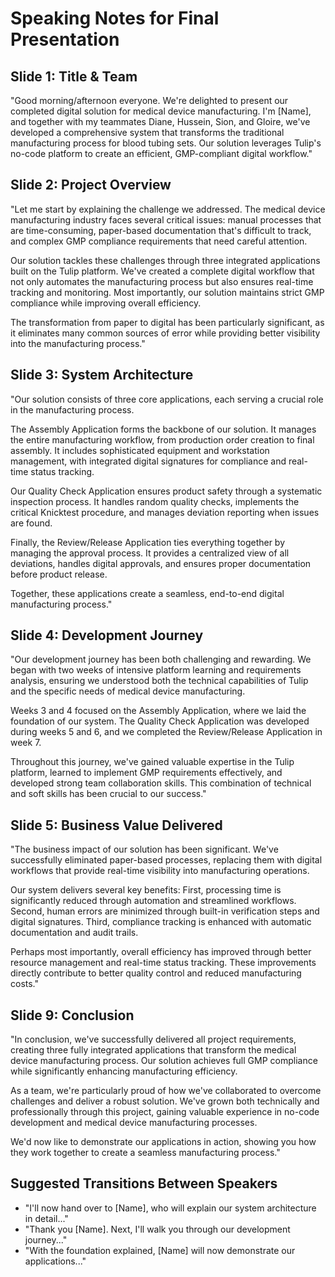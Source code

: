 # Speaking Notes for Final Presentation

## Slide 1: Title & Team
"Good morning/afternoon everyone. We're delighted to present our completed digital solution for medical device manufacturing. I'm [Name], and together with my teammates Diane, Hussein, Sion, and Gloire, we've developed a comprehensive system that transforms the traditional manufacturing process for blood tubing sets. Our solution leverages Tulip's no-code platform to create an efficient, GMP-compliant digital workflow."

## Slide 2: Project Overview
"Let me start by explaining the challenge we addressed. The medical device manufacturing industry faces several critical issues: manual processes that are time-consuming, paper-based documentation that's difficult to track, and complex GMP compliance requirements that need careful attention.

Our solution tackles these challenges through three integrated applications built on the Tulip platform. We've created a complete digital workflow that not only automates the manufacturing process but also ensures real-time tracking and monitoring. Most importantly, our solution maintains strict GMP compliance while improving overall efficiency.

The transformation from paper to digital has been particularly significant, as it eliminates many common sources of error while providing better visibility into the manufacturing process."

## Slide 3: System Architecture
"Our solution consists of three core applications, each serving a crucial role in the manufacturing process.

The Assembly Application forms the backbone of our solution. It manages the entire manufacturing workflow, from production order creation to final assembly. It includes sophisticated equipment and workstation management, with integrated digital signatures for compliance and real-time status tracking.

Our Quality Check Application ensures product safety through a systematic inspection process. It handles random quality checks, implements the critical Knicktest procedure, and manages deviation reporting when issues are found.

Finally, the Review/Release Application ties everything together by managing the approval process. It provides a centralized view of all deviations, handles digital approvals, and ensures proper documentation before product release.

Together, these applications create a seamless, end-to-end digital manufacturing process."

## Slide 4: Development Journey
"Our development journey has been both challenging and rewarding. We began with two weeks of intensive platform learning and requirements analysis, ensuring we understood both the technical capabilities of Tulip and the specific needs of medical device manufacturing.

Weeks 3 and 4 focused on the Assembly Application, where we laid the foundation of our system. The Quality Check Application was developed during weeks 5 and 6, and we completed the Review/Release Application in week 7.

Throughout this journey, we've gained valuable expertise in the Tulip platform, learned to implement GMP requirements effectively, and developed strong team collaboration skills. This combination of technical and soft skills has been crucial to our success."

## Slide 5: Business Value Delivered
"The business impact of our solution has been significant. We've successfully eliminated paper-based processes, replacing them with digital workflows that provide real-time visibility into manufacturing operations.

Our system delivers several key benefits: First, processing time is significantly reduced through automation and streamlined workflows. Second, human errors are minimized through built-in verification steps and digital signatures. Third, compliance tracking is enhanced with automatic documentation and audit trails.

Perhaps most importantly, overall efficiency has improved through better resource management and real-time status tracking. These improvements directly contribute to better quality control and reduced manufacturing costs."

## Slide 9: Conclusion
"In conclusion, we've successfully delivered all project requirements, creating three fully integrated applications that transform the medical device manufacturing process. Our solution achieves full GMP compliance while significantly enhancing manufacturing efficiency.

As a team, we're particularly proud of how we've collaborated to overcome challenges and deliver a robust solution. We've grown both technically and professionally through this project, gaining valuable experience in no-code development and medical device manufacturing processes.

We'd now like to demonstrate our applications in action, showing you how they work together to create a seamless manufacturing process."

## Suggested Transitions Between Speakers
- "I'll now hand over to [Name], who will explain our system architecture in detail..."
- "Thank you [Name]. Next, I'll walk you through our development journey..."
- "With the foundation explained, [Name] will now demonstrate our applications..."
